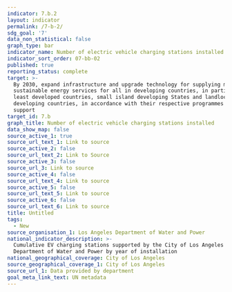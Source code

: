 ```yaml
---
indicator: 7.b.2
layout: indicator
permalink: /7-b-2/
sdg_goal: '7'
data_non_statistical: false
graph_type: bar
indicator_name: Number of electric vehicle charging stations installed
indicator_sort_order: 07-bb-02
published: true
reporting_status: complete
target: >-
  By 2030, expand infrastructure and upgrade technology for supplying modern and
  sustainable energy services for all in developing countries, in particular
  least developed countries, small island developing States and landlocked
  developing countries, in accordance with their respective programmes of
  support
target_id: 7.b
graph_title: Number of electric vehicle charging stations installed
data_show_map: false
source_active_1: true
source_url_text_1: Link to source
source_active_2: false
source_url_text_2: Link to Source
source_active_3: false
source_url_3: Link to source
source_active_4: false
source_url_text_4: Link to source
source_active_5: false
source_url_text_5: Link to source
source_active_6: false
source_url_text_6: Link to source
title: Untitled
tags:
  - New
source_organisation_1: Los Angeles Department of Water and Power
national_indicator_description: >-
  Cumulative EV charging stations supported by the City of Los Angeles
  Department of Water and Power by year of installation
national_geographical_coverage: City of Los Angeles
source_geographical_coverage_1: City of Los Angeles
source_url_1: Data provided by department
goal_meta_link_text: UN metadata
---
```

